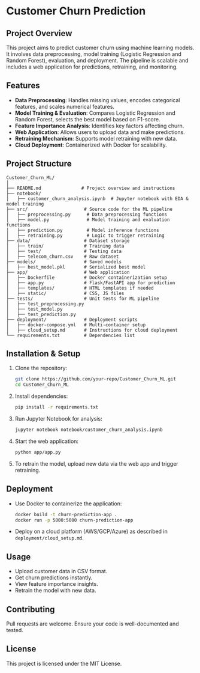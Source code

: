 # Customer Churn Prediction

## Project Overview
This project aims to predict customer churn using machine learning models. It involves data preprocessing, model training (Logistic Regression and Random Forest), evaluation, and deployment. The pipeline is scalable and includes a web application for predictions, retraining, and monitoring.

## Features
- **Data Preprocessing**: Handles missing values, encodes categorical features, and scales numerical features.
- **Model Training & Evaluation**: Compares Logistic Regression and Random Forest, selects the best model based on F1-score.
- **Feature Importance Analysis**: Identifies key factors affecting churn.
- **Web Application**: Allows users to upload data and make predictions.
- **Retraining Mechanism**: Supports model retraining with new data.
- **Cloud Deployment**: Containerized with Docker for scalability.

## Project Structure
```
Customer_Churn_ML/
│
├── README.md               # Project overview and instructions
├── notebook/
│   ├── customer_churn_analysis.ipynb  # Jupyter notebook with EDA & model training
├── src/                     # Source code for the ML pipeline
│   ├── preprocessing.py      # Data preprocessing functions
│   ├── model.py              # Model training and evaluation functions
│   ├── prediction.py         # Model inference functions
│   ├── retraining.py         # Logic to trigger retraining
├── data/                    # Dataset storage
│   ├── train/               # Training data
│   ├── test/                # Testing data
│   ├── telecom_churn.csv    # Raw dataset
├── models/                  # Saved models
│   ├── best_model.pkl       # Serialized best model
├── app/                     # Web application
│   ├── Dockerfile           # Docker containerization setup
│   ├── app.py               # Flask/FastAPI app for prediction
│   ├── templates/           # HTML templates if needed
│   ├── static/              # CSS, JS files
├── tests/                   # Unit tests for ML pipeline
│   ├── test_preprocessing.py
│   ├── test_model.py
│   ├── test_prediction.py
├── deployment/              # Deployment scripts
│   ├── docker-compose.yml   # Multi-container setup
│   ├── cloud_setup.md       # Instructions for cloud deployment
└── requirements.txt         # Dependencies list
```

## Installation & Setup
1. Clone the repository:
   ```sh
   git clone https://github.com/your-repo/Customer_Churn_ML.git
   cd Customer_Churn_ML
   ```
2. Install dependencies:
   ```sh
   pip install -r requirements.txt
   ```
3. Run Jupyter Notebook for analysis:
   ```sh
   jupyter notebook notebook/customer_churn_analysis.ipynb
   ```
4. Start the web application:
   ```sh
   python app/app.py
   ```
5. To retrain the model, upload new data via the web app and trigger retraining.

## Deployment
- Use Docker to containerize the application:
  ```sh
  docker build -t churn-prediction-app .
  docker run -p 5000:5000 churn-prediction-app
  ```
- Deploy on a cloud platform (AWS/GCP/Azure) as described in `deployment/cloud_setup.md`.

## Usage
- Upload customer data in CSV format.
- Get churn predictions instantly.
- View feature importance insights.
- Retrain the model with new data.

## Contributing
Pull requests are welcome. Ensure your code is well-documented and tested.

## License
This project is licensed under the MIT License.
